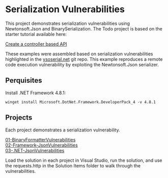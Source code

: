 # Serialization Vulnerabilities

This project demonstrates serialization vulnerabilities using Newtonsoft.Json and BinarySerialization. The Todo project is based on the starter tutorial available here:

[Create a controller based API](https://learn.microsoft.com/en-us/aspnet/core/tutorials/first-web-api?view=aspnetcore-7.0&tabs=visual-studio)

These examples were assembled based on serialization vulnerabilities highlighted in the [ysoserial.net](https://github.com/pwntester/ysoserial.net) git repo. This example reproduces a remote code execution vulnerability by exploiting the Newtonsoft.Json serializer. 

## Perquisites

Install .NET Framework 4.8.1:

``` 
winget install Microsoft.DotNet.Framework.DeveloperPack_4 -v 4.8.1
```

## Projects

Each project demonstrates a serialization vulnerability.

[01-BinaryFormatterVulnerabilities](./BinarySerialization.md)  
[02-Framework-JsonVulnerabilities](./JSONSerialization.md)  
[03-.NET-JsonVulnerabilities](./NET8JSON.md)

Load the solution in each project in Visual Studio, run the solution, and use the requests.http in the Solution Items folder to walk through the vulnerabilities.
